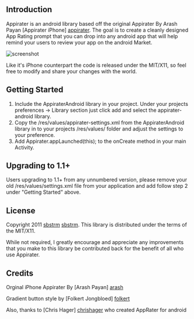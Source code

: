 Introduction
------------
Appirater is an android library based off the original Appirater By Arash Payan [Appirater iPhone] [appirater]. The goal is to 
create a cleanly designed App Rating prompt that you can drop into any android app that will help remind your users to 
review your app on the android Market.

![screenshot](https://raw.github.com/sbstrm/appirater-android/development/screenshot.png)

Like it's iPhone counterpart the code is released under the MIT/X11, so feel free to modify and share your changes with 
the world.

Getting Started
---------------
1. Include the AppiraterAndroid library in your project.  Under your projects preferences -> Library section just click add and select the appirater-android library. 
2. Copy the /res/values/appirater-settings.xml from the AppiraterAndroid library in to your projects /res/values/ folder and adjust the settings to your preference.
3. Add Appirater.appLaunched(this); to the onCreate method in your main Activity.

Upgrading to 1.1+
----------------
Users upgrading to 1.1+ from any unnumbered version, please remove your old /res/values/settings.xml file from your application and add follow step 2 under "Getting Started" above.

License
-------
Copyright 2011 [sbstrm] [sbstrm].
This library is distributed under the terms of the MIT/X11.

While not required, I greatly encourage and appreciate any improvements that you make
to this library be contributed back for the benefit of all who use Appirater.

Credits
-------
Orginal iPhone Appirater By [Arash Payan] [arash]

Gradient button style by [Folkert Jongbloed] [folkert]

Also, thanks to [Chris Hager] [chrishager] who created AppRater for android

[appirater]: https://github.com/arashpayan/appirater/
[sbstrm]: http://sbstrm.co.jp
[arash]: http://arashpayan.com/
[folkert]: http://www.dibbus.com/2011/02/gradient-buttons-for-android/
[chrishager]: https://github.com/metachris/android-apprater

